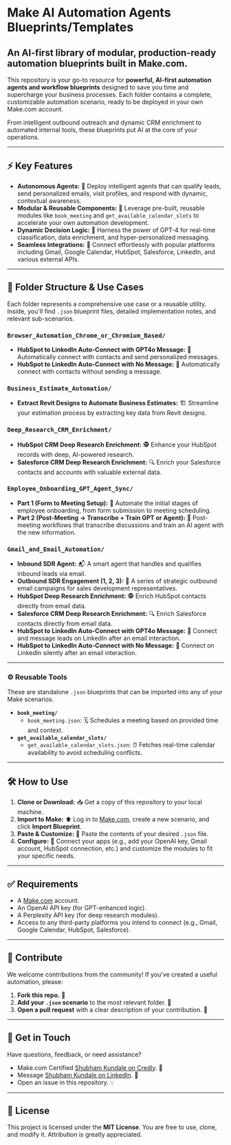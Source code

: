 # Make AI Automation Agents Blueprints/Templates

## An AI-first library of modular, production-ready automation blueprints built in Make.com.

This repository is your go-to resource for **powerful, AI-first automation agents and workflow blueprints** designed to save you time and supercharge your business processes. Each folder contains a complete, customizable automation scenario, ready to be deployed in your own Make.com account.

From intelligent outbound outreach and dynamic CRM enrichment to automated internal tools, these blueprints put AI at the core of your operations.

---

## ⚡ Key Features

* **Autonomous Agents:** 🤖 Deploy intelligent agents that can qualify leads, send personalized emails, visit profiles, and respond with dynamic, contextual awareness.
* **Modular & Reusable Components:** 🧩 Leverage pre-built, reusable modules like `book_meeting` and `get_available_calendar_slots` to accelerate your own automation development.
* **Dynamic Decision Logic:** 🧠 Harness the power of GPT-4 for real-time classification, data enrichment, and hyper-personalized messaging.
* **Seamless Integrations:** 🔗 Connect effortlessly with popular platforms including Gmail, Google Calendar, HubSpot, Salesforce, LinkedIn, and various external APIs.

---

## 📁 Folder Structure & Use Cases

Each folder represents a comprehensive use case or a reusable utility. Inside, you'll find `.json` blueprint files, detailed implementation notes, and relevant sub-scenarios.

### `Browser_Automation_Chrome_or_Chromium_Based/`
* **HubSpot to LinkedIn Auto-Connect with GPT4o Message:** 🤝 Automatically connect with contacts and send personalized messages.
* **HubSpot to LinkedIn Auto-Connect with No Message:** 🤫 Automatically connect with contacts without sending a message.

### `Business_Estimate_Automation/`
* **Extract Revit Designs to Automate Business Estimates:** 🏗️ Streamline your estimation process by extracting key data from Revit designs.

### `Deep_Research_CRM_Enrichment/`
* **HubSpot CRM Deep Research Enrichment:** 🕵️ Enhance your HubSpot records with deep, AI-powered research.
* **Salesforce CRM Deep Research Enrichment:** 🔍 Enrich your Salesforce contacts and accounts with valuable external data.

### `Employee_Onboarding_GPT_Agent_Sync/`
* **Part 1 (Form to Meeting Setup):** 📝 Automate the initial stages of employee onboarding, from form submission to meeting scheduling.
* **Part 2 (Post-Meeting → Transcribe + Train GPT or Agent):** 🎤 Post-meeting workflows that transcribe discussions and train an AI agent with the new information.

### `Gmail_and_Email_Automation/`
* **Inbound SDR Agent:** 📬 A smart agent that handles and qualifies inbound leads via email.
* **Outbound SDR Engagement (1, 2, 3):** 📧 A series of strategic outbound email campaigns for sales development representatives.
* **HubSpot Deep Research Enrichment:** 🕵️ Enrich HubSpot contacts directly from email data.
* **Salesforce CRM Deep Research Enrichment:** 🔍 Enrich Salesforce contacts directly from email data.
* **HubSpot to LinkedIn Auto-Connect with GPT4o Message:** 🤝 Connect and message leads on LinkedIn after an email interaction.
* **HubSpot to LinkedIn Auto-Connect with No Message:** 🤫 Connect on LinkedIn silently after an email interaction.

---

### ⚙️ Reusable Tools

These are standalone `.json` blueprints that can be imported into any of your Make scenarios.

* **`book_meeting/`**
    * `book_meeting.json`: 🗓️ Schedules a meeting based on provided time and context.
* **`get_available_calendar_slots/`**
    * `get_available_calendar_slots.json`: ⏰ Fetches real-time calendar availability to avoid scheduling conflicts.

---

## 🛠 How to Use

1.  **Clone or Download:** 📥 Get a copy of this repository to your local machine.
2.  **Import to Make:** ⬆️ Log in to [Make.com](https://www.make.com), create a new scenario, and click **Import Blueprint**.
3.  **Paste & Customize:** 📝 Paste the contents of your desired `.json` file.
4.  **Configure:** 🔧 Connect your apps (e.g., add your OpenAI key, Gmail account, HubSpot connection, etc.) and customize the modules to fit your specific needs.

---

## ✅ Requirements

* A [Make.com](https://www.make.com) account.
* An OpenAI API key (for GPT-enhanced logic).
* A Perplexity API key (for deep research modules).
* Access to any third-party platforms you intend to connect (e.g., Gmail, Google Calendar, HubSpot, Salesforce).

---

## 🤝 Contribute

We welcome contributions from the community! If you've created a useful automation, please:
1.  **Fork this repo.** 🍴
2.  **Add your `.json` scenario** to the most relevant folder. 📂
3.  **Open a pull request** with a clear description of your contribution. 🚀

---

## 💬 Get in Touch

Have questions, feedback, or need assistance?
* Make.com Certified [Shubham Kundale on Credly](credly.com/users/shubham-kundale). 👤
* Message [Shubham Kundale on LinkedIn](https://www.linkedin.com/in/shubhamkundale). 👤
* Open an issue in this repository. 💡

---

## 📄 License

This project is licensed under the **MIT License**. You are free to use, clone, and modify it. Attribution is greatly appreciated.
